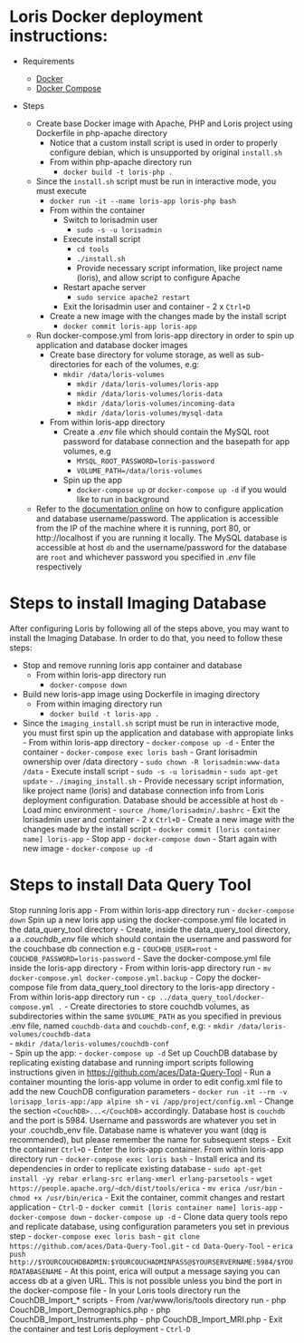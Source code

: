 Loris Docker deployment instructions:
===
* Requirements
    - [Docker](https://docs.docker.com/install/)
    - [Docker Compose](https://docs.docker.com/compose/install/)

* Steps
    - Create base Docker image with Apache, PHP and Loris project using Dockerfile in php-apache directory
        - Notice that a custom install script is used in order to properly configure debian, which is unsupported by original `install.sh`
        - From within php-apache directory run
            - `docker build -t loris-php .`
    - Since the `install.sh` script must be run in interactive mode, you must execute
        - `docker run -it --name loris-app loris-php bash`
        - From within the container
            - Switch to lorisadmin user
                - `sudo -s -u lorisadmin`
            - Execute install script
                - `cd tools`
                - `./install.sh`
                - Provide necessary script information, like project name (loris), and allow script to configure Apache
            - Restart apache server
                - `sudo service apache2 restart`
            - Exit the lorisadmin user and container 
                    - 2 x `Ctrl+D`
        - Create a new image with the changes made by the install script
            - `docker commit loris-app loris-app`
    - Run docker-compose.yml from loris-app directory in order to spin up application and database docker images
        - Create base directory for volume storage, as well as sub-directories for each of the volumes, e.g:
            - `mkdir /data/loris-volumes`
                - `mkdir /data/loris-volumes/loris-app`
                - `mkdir /data/loris-volumes/loris-data`
                - `mkdir /data/loris-volumes/incoming-data`
                - `mkdir /data/loris-volumes/mysql-data`
        - From within loris-app directory
            - Create a _.env_ file which should contain the MySQL root password for database connection and the basepath for app volumes, e.g
                - `MYSQL_ROOT_PASSWORD=loris-password`
                - `VOLUME_PATH=/data/loris-volumes`
            - Spin up the app
                - `docker-compose up` or `docker-compose up -d` if you would like to run in background
    - Refer to the [documentation online](https://github.com/aces/Loris/wiki/Installing-Loris-in-Brief#installing-the-database---1-of-2) on how to configure application and database username/password. The application is accessible from the IP of the machine where it is running, port 80, or http://localhost if you are running it locally. The MySQL database is accessible at host `db` and the username/password for the database are `root` and whichever password you specified in _.env_ file respectively

Steps to install Imaging Database
===
After configuring Loris by following all of the steps above, you may want to install the Imaging Database. In order to do that, you need to follow these steps:
- Stop and remove running loris app container and database
    - From within loris-app directory run
        - `docker-compose down`
- Build new loris-app image using Dockerfile in imaging directory
    - From within imaging directory run
        - `docker build -t loris-app .`
- Since the `imaging_install.sh` script must be run in interactive mode, you must first spin up the application and database with appropiate links 
        - From within loris-app directory
            - `docker-compose up -d`
        - Enter the container
            - `docker-compose exec loris bash`
            - Grant lorisadmin ownership over /data directory
                - `sudo chown -R lorisadmin:www-data /data`
            - Execute install script
                - `sudo -s -u lorisadmin`
                - `sudo apt-get update`
                - `./imaging_install.sh`
                - Provide necessary script information, like project name (loris) and database connection info from Loris deployment configuration. Database should be accessible at host `db`
            - Load minc environment
                - `source /home/lorisadmin/.bashrc`
            - Exit the lorisadmin user and container 
                    - 2 x `Ctrl+D`
        - Create a new image with the changes made by the install script
            - `docker commit [loris container name] loris-app`
        - Stop app
            - `docker-compose down`
        - Start again with new image
            - `docker-compose up -d`

Steps to install Data Query Tool
===
Stop running loris app
    - From within loris-app directory run
        - `docker-compose down`
Spin up a new loris app using the docker-compose.yml file located in the data_query_tool directory
    - Create, inside the data_query_tool directory, a a _.couchdb_env_ file which should contain the username and password for the couchbase db connection e.g
                - `COUCHDB_USER=root`
                - `COUCHDB_PASSWORD=loris-password`
    - Save the docker-compose.yml file inside the loris-app directory
        - From within loris-app directory run
            - `mv docker-compose.yml docker-compose.yml.backup` 
    - Copy the docker-compose file from data_query_tool directory to the loris-app directory 
        - From within loris-app directory run
            - `cp ../data_query_tool/docker-compose.yml .`
    - Create directories to store couchdb volumes, as subdirectories within the same `$VOLUME_PATH` as you specified in previous .env file, named `couchdb-data` and `couchdb-conf`, e.g:
        - `mkdir /data/loris-volumes/couchdb-data`  
        - `mkdir /data/loris-volumes/couchdb-conf`  
    - Spin up the app:
        - `docker-compose up -d`
Set up CouchDB database by replicating existing database and running import scripts following instructions given in https://github.com/aces/Data-Query-Tool
    - Run a container mounting the loris-app volume in order to edit config.xml file to add the new CouchDB configuration parameters
        - `docker run -it --rm -v lorisapp_loris-app:/app alpine sh`
        - `vi /app/project/config.xml`
        - Change the section `<CouchDB>...</CouchDB>` accordingly. Database host is `couchdb` and the port is 5984. Username and passwords are whatever you set in your .couchdb_env file. Database name is whatever you want (dqg is recommended), but please remember the name for subsequent steps
        - Exit the container `Ctrl+D`
    - Enter the loris-app container. From within loris-app directory run
        - `docker-compose exec loris bash`
        - Install erica and its dependencies in order to replicate existing database
            - `sudo apt-get install -yy rebar erlang-src erlang-xmerl erlang-parsetools`
            - `wget https://people.apache.org/~dch/dist/tools/erica`
            - `mv erica /usr/bin`
            - `chmod +x /usr/bin/erica`
        - Exit the container, commit changes and restart application
            - `Ctrl-D`
            - `docker commit [loris container name] loris-app`
            - `docker-compose down`
            - `docker-compose up -d`
    - Clone data query tools repo and replicate database, using configuration parameters you set in previous step
        - `docker-compose exec loris bash`
        - `git clone https://github.com/aces/Data-Query-Tool.git`
        - `cd Data-Query-Tool`
        - `erica push http://$YOURCOUCHDBADMIN:$YOURCOUCHADMINPASS@$YOURSERVERNAME:5984/$YOURDATABASENAME`
        - At this point, erica will output a message saying you can access db at a given URL. This is not possible unless you bind the port in the docker-compose file
    - In your Loris tools directory run the CouchDB_Import_* scripts
        - From /var/www/loris/tools directory run
            - php CouchDB_Import_Demographics.php
            - php CouchDB_Import_Instruments.php
            - php CouchDB_Import_MRI.php
        - Exit the container and test Loris deployment
            - `Ctrl-D`


    